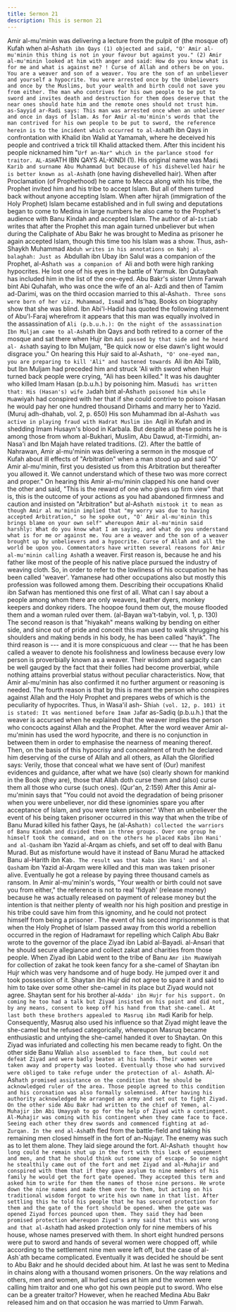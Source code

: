 ```yaml
---
title: Sermon 21
description: This is sermon 21
---
```


Amir al-mu'minin was delivering a lecture from the pulpit of (the
mosque of) Kufah when al-Ash`ath ibn Qays (1) objected and said,
"O' Amir al-mu'minin this thing is not in your favour but against
you." (2) Amir al-mu'minin looked at him with anger and said:
How do you know what is for me and what is against me? ! Curse of Allah and others be on
you. You are a weaver and son of a weaver. You are the son of an unbeliever and yourself a
hypocrite. You were arrested once by the Unbelievers and once by the Muslims, but your
wealth and birth could not save you from either. The man who contrives for his own people to
be put to sword and invites death and destruction for them does deserve that the near ones
should hate him and the remote ones should not trust him.
as-Sayyid ar-Radi says: This man was arrested once when an unbeliever and once in days of
Islam. As for Amir al-mu'minin's words that the man contrived for his own people to be put to
sword, the reference herein is to the incident which occurred to al-Ash`ath ibn Qays in
confrontation with Khalid ibn Walid at Yamamah, where he deceived his people and
contrived a trick till Khalid attacked them. After this incident his people nicknamed him "`Urf
an-Nar" which in the parlance stood for traitor.
AL-ASH`ATH IBN QAYS AL-KINDI
(1). His original name was Ma`di Karib and surname Abu Muhammad but because of his
dishevelled hair he is better known as al-Ash`ath (one having dishevelled hair). When after
Proclamation (of Prophethood) he came to Mecca along with his tribe, the Prophet invited him
and his tribe to accept Islam. But all of them turned back without anyone accepting Islam.
When after hijrah (immigration of the Holy Prophet) Islam became established and in full swing
and deputations began to come to Medina in large numbers he also came to the Prophet's
audience with Banu Kindah and accepted Islam. The author of al-`Isti`ab writes that after the
Prophet this man again turned unbeliever but when during the Caliphate of Abu Bakr he was
brought to Medina as prisoner he again accepted Islam, though this time too his Islam was a
show. Thus, ash-Shaykh Muhammad `Abduh writes in his annotations on Nahj al-balaghah:
Just as `Abdullah ibn Ubay ibn Salul was a companion of the Prophet, al-Ash`ath was a
companion of `Ali and both were high ranking hypocrites.
He lost one of his eyes in the battle of Yarmuk. Ibn Qutaybah has included him in the list of the
one-eyed. Abu Bakr's sister Umm Farwah bint Abi Quhafah, who was once the wife of an al-
Azdi and then of Tamim ad-Darimi, was on the third occasion married to this al-Ash`ath. Three
sons were born of her viz. Muhammad, Isma`il and Is'haq. Books on biography show that she
was blind. Ibn Abi'l-Hadid has quoted the following statement of Abu'l-Faraj wherefrom it
appears that this man was equally involved in the assassination of `Ali (p.b.u.h.):
On the night of the assassination Ibn Muljam came to al-Ash`ath ibn Qays and both retired to
a corner of the mosque and sat there when Hujr ibn `Adi passed by that side and he heard al-
Ash`ath saying to Ibn Muljam, "Be quick now or else dawn's light would disgrace you." On
hearing this Hujr said to al-Ash`ath, "O' one-eyed man, you are preparing to kill 'Ali" and
hastened towards `Ali ibn Abi Talib, but Ibn Muljam had preceded him and struck 'Ali with
sword when Hujr turned back people were crying, "Ali has been killed."
It was his daughter who killed Imam Hasan (p.b.u.h.) by poisoning him. Mas`udi has written
that:
His (Hasan's) wife Ja`dah bint al-Ash`ath poisoned him while Mu`awiyah had conspired with
her that if she could contrive to poison Hasan he would pay her one hundred thousand
Dirhams and marry her to Yazid. (Muruj adh-dhahab, vol. 2, p. 650)
His son Muhammad ibn al-Ash`ath was active in playing fraud with Hadrat Muslim ibn `Aqil in
Kufah and in shedding Imam Husayn's blood in Karbala. But despite all these points he is
among those from whom al-Bukhari, Muslim, Abu Dawud, at-Tirmidhi, an-Nasa'i and Ibn Majah
have related traditions.
(2). After the battle of Nahrawan, Amir al-mu'minin was delivering a sermon in the mosque of
Kufah about ill effects of "Arbitration" when a man stood up and said "O' Amir al-mu'minin, first
you desisted us from this Arbitration but thereafter you allowed it. We cannot understand
which of these two was more correct and proper." On hearing this Amir al-mu'minin clapped
his one hand over the other and said, "This is the reward of one who gives up firm view" that
is, this is the outcome of your actions as you had abandoned firmness and caution and insisted
on "Arbitration" but al-Ash`ath mistook it to mean as though Amir al mu'minin implied that "my
worry was due to having accepted Arbitration," so he spoke out, "O' Amir al-mu'minin this
brings blame on your own self" whereupon Amir al-mu'minin said harshly:
What do you know what I am saying, and what do you understand what is for me or against
me. You are a weaver and the son of a weaver brought up by unbelievers and a hypocrite.
Curse of Allah and all the world be upon you.
Commentators have written several reasons for Amir al-mu'minin calling Ash`ath a weaver.
First reason is, because he and his father like most of the people of his native place pursued
the industry of weaving cloth. So, in order to refer to the lowliness of his occupation he has
been called 'weaver'. Yamanese had other occupations also but mostly this profession was
followed among them. Describing their occupations Khalid ibn Safwan has mentioned this one
first of all.
What can I say about a people among whom there are only weavers, leather dyers, monkey
keepers and donkey riders. The hoopoe found them out, the mouse flooded them and a
woman ruled over them. (al-Bayan wa't-tabyin, vol. 1, p. 130)
The second reason is that "hiyakah" means walking by bending on either side, and since out of
pride and conceit this man used to walk shrugging his shoulders and making bends in his body,
he has been called "hayik".
The third reason is --- and it is more conspicuous and clear --- that he has been called a
weaver to denote his foolishness and lowliness because every low person is proverbially known
as a weaver. Their wisdom and sagacity can be well gauged by the fact that their follies had
become proverbial, while nothing attains proverbial status without peculiar characteristics.
Now, that Amir al-mu'minin has also confirmed it no further argument or reasoning is needed.
The fourth reason is that by this is meant the person who conspires against Allah and the Holy
Prophet and prepares webs of which is the peculiarity of hypocrites. Thus, in Wasa'il ash-
Shi`ah (vol. 12, p. 101) it is stated:
It was mentioned before Imam Ja`far as-Sadiq (p.b.u.h.) that the weaver is accursed when he
explained that the weaver implies the person who concocts against Allah and the Prophet.
After the word weaver Amir al-mu'minin has used the word hypocrite, and there is no
conjunction in between them in order to emphasise the nearness of meaning thereof. Then, on
the basis of this hypocrisy and concealment of truth he declared him deserving of the curse of
Allah and all others, as Allah the Glorified says:
Verily, those that conceal what we have sent of (Our) manifest evidences and guidance, after
what we have (so) clearly shown for mankind in the Book (they are), those that Allah doth
curse them and (also) curse them all those who curse (such ones). (Qur'an, 2:159)
After this Amir al-mu'minin says that "You could not avoid the degradation of being prisoner
when you were unbeliever, nor did these ignominies spare you after acceptance of Islam, and
you were taken prisoner." When an unbeliever the event of his being taken prisoner occurred
in this way that when the tribe of Banu Murad killed his father Qays, he (al-Ash`ath) collected
the warriors of Banu Kindah and divided them in three groups.
Over one group he himself took the command, and on the others he placed Kabs ibn Hani' and
al-Qash`am ibn Yazid al-Arqam as chiefs, and set off to deal with Banu Murad. But as
misfortune would have it instead of Banu Murad he attacked Banu al-Harith ibn Ka`b.
The result was that Kabs ibn Hani' and al-Qash`am ibn Yazid al-Arqam were killed and this
man was taken prisoner alive. Eventually he got a release by paying three thousand camels as
ransom. In Amir al-mu'minin's words, "Your wealth or birth could not save you from either,"
the reference is not to real 'fidyah' (release money) because he was actually released on
payment of release money but the intention is that neither plenty of wealth nor his high
position and prestige in his tribe could save him from this ignominy, and he could not protect
himself from being a prisoner .
The event of his second imprisonment is that when the Holy Prophet of Islam passed away
from this world a rebellion occurred in the region of Hadramawt for repelling which Caliph Abu
Bakr wrote to the governor of the place Ziyad ibn Labid al-Bayadi.
al-Ansari that he should secure allegiance and collect zakat and charities from those people.
When Ziyad ibn Labid went to the tribe of Banu `Amr ibn Mu`awiyah for collection of zakat he
took keen fancy for a she-camel of Shaytan ibn Hujr which was very handsome and of huge
body. He jumped over it and took possession of it.
Shaytan ibn Hujr did not agree to spare it and said to him to take over some other she-camel
in its place but Ziyad would not agree. Shaytan sent for his brother al-`Adda' ibn Hujr for his
support.
On coming he too had a talk but Ziyad insisted on his point and did not, by any means,
consent to keep off his hand from that she-camel. At last both these brothers appealed to
Masruq ibn Ma`di Karib for help. Consequently, Masruq also used his influence so that Ziyad
might leave the she-camel but he refused categorically, whereupon Masruq became
enthusiastic and untying the she-camel handed it over to Shaytan. On this Ziyad was infuriated
and collecting his men became ready to fight.
On the other side Banu Wali`ah also assembled to face them, but could not defeat Ziyad and
were badly beaten at his hands. Their women were taken away and property was looted.
Eventually those who had survived were obliged to take refuge under the protection of al-
Ash`ath. Al-Ash`ath promised assistance on the condition that he should be acknowledged
ruler of the area.
Those people agreed to this condition and his coronation was also formally solemnised. After
having his authority acknowledged he arranged an army and set out to fight Ziyad. On the
other side Abu Bakr had written to the chief of Yemen, al-Muhajir ibn Abi Umayyah to go for
the help of Ziyad with a contingent.
Al-Muhajir was coming with his contingent when they came face to face. Seeing each other
they drew swords and commenced fighting at ad-Zurqan.
In the end al-Ash`ath fled from the battle-field and taking his remaining men closed himself in
the fort of an-Nujayr. The enemy was such as to let them alone. They laid siege around the
fort. Al-Ash`ath thought how long could he remain shut up in the fort with this lack of
equipment and men, and that he should think out some way of escape.
So one night he stealthily came out of the fort and met Ziyad and al-Muhajir and conspired
with them that if they gave asylum to nine members of his family he would get the fort gate
opened. They accepted this term and asked him to write for them the names of those nine
persons.
He wrote down the nine names and made them over to them, but acting on his traditional
wisdom forgot to write his own name in that list. After settling this he told his people that he
has secured protection for them and the gate of the fort should be opened. When the gate was
opened Ziyad forces pounced upon them. They said they had been promised protection
whereupon Ziyad's army said that this was wrong and that al-Ash`ath had asked protection
only for nine members of his house, whose names preserved with them.
In short eight hundred persons were put to sword and hands of several women were chopped
off, while according to the settlement nine men were left off, but the case of al-Ash`ath
became complicated. Eventually it was decided he should be sent to Abu Bakr and he should
decided about him. At last he was sent to Medina in chains along with a thousand women
prisoners. On the way relations and others, men and women, all hurled curses at him and the
women were calling him traitor and one who got his own people put to sword. Who else can
be a greater traitor? However, when he reached Medina Abu Bakr released him and on that
occasion he was married to Umm Farwah.
